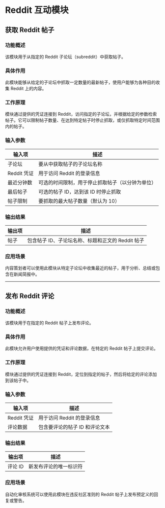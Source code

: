 # Reddit 互动模块

## 获取 Reddit 帖子

### 功能概述
该模块用于从指定的 Reddit 子论坛（subreddit）中获取帖子。

### 具体作用
此模块能够从给定的子论坛中抓取一定数量的最新帖子，使用户能够为各种目的收集 Reddit 上的内容。

### 工作原理
模块通过提供的凭证连接到 Reddit，访问指定的子论坛，并根据给定的参数检索帖子。它可以限制帖子数量、在达到特定帖子时停止抓取，或仅抓取特定时间范围内的帖子。

### 输入参数
| 输入项 | 描述 |
|-------|-------------|
| 子论坛 | 要从中获取帖子的子论坛名称 |
| Reddit 凭证 | 用于访问 Reddit 的登录信息 |
| 最近分钟数 | 可选的时间限制，用于停止抓取帖子（以分钟为单位） |
| 最后帖子 | 可选的帖子 ID，达到该 ID 时停止抓取 |
| 帖子限制 | 要抓取的最大帖子数量（默认为 10） |

### 输出结果
| 输出项 | 描述 |
|--------|-------------|
| 帖子 | 包含帖子 ID、子论坛名称、标题和正文的 Reddit 帖子 |

### 应用场景
内容策划者可以使用此模块从特定子论坛中收集最近的帖子，用于分析、总结或包含在新闻简报中。

---

## 发布 Reddit 评论

### 功能概述
该模块用于在指定的 Reddit 帖子上发布评论。

### 具体作用
此模块允许用户使用提供的凭证和评论数据，在特定的 Reddit 帖子上提交评论。

### 工作原理
模块通过提供的凭证连接到 Reddit，定位到指定的帖子，然后将给定的评论添加到该帖子中。

### 输入参数
| 输入项 | 描述 |
|-------|-------------|
| Reddit 凭证 | 用于访问 Reddit 的登录信息 |
| 评论数据 | 包含要评论的帖子 ID 和评论文本 |

### 输出结果
| 输出项 | 描述 |
|--------|-------------|
| 评论 ID | 新发布评论的唯一标识符 |

### 应用场景
自动化审核系统可以使用此模块在违反社区准则的 Reddit 帖子上发布预定义的回复或警告。